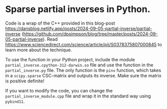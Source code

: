 # Sparse partial inverses in Python. 

Code is a wrap of the C++ provided in this blog-post https://dansblog.netlify.app/posts/2024-09-05-partial-inverse/partial-inverse (https://github.com/dpsimpson/blog/tree/master/posts/2024-09-05-partial-inverse). Read https://www.sciencedirect.com/science/article/pii/S0378375807000845 to learn more about the technique.

To use the function in your Python project, include the module ```partial_inverse.cpython-312-darwin.so``` file and use the function in the ```partial_inverse.py``` file. The only function is the ```pinv``` function, which takes in a ```scipy.sparse``` CSC-matrix and outputs its inverse. Make sure the matrix is positive definite!

If you want to modify the code, you can change the ```partial_inverse_module.cpp``` file and wrap it in the standard way using ```pybind11```.
